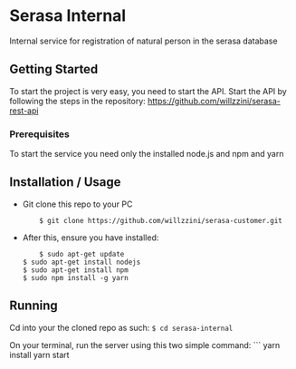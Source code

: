# Serasa Internal

Internal service for registration of natural person in the serasa database

## Getting Started

To start the project is very easy, you need to start the API. Start the API by following the steps in the repository: https://github.com/willzzini/serasa-rest-api

### Prerequisites

To start the service you need only the installed node.js and npm and yarn


## Installation / Usage
* Git clone this repo to your PC
    ```
        $ git clone https://github.com/willzzini/serasa-customer.git
* After this, ensure you have installed:
    ```
        $ sudo apt-get update
	$ sudo apt-get install nodejs
	$ sudo apt-get install npm
	$ sudo npm install -g yarn
    ```

## Running

Cd into your the cloned repo as such:
        ```
        $ cd serasa-internal
        ```

On your terminal, run the server using this two simple command:
    ```
	yarn install
	yarn start

